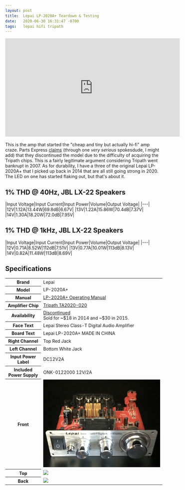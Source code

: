 ```yaml
---
layout: post
title:  Lepai LP-2020A+ Teardown & Testing
date:   2020-06-30 16:31:47 -0700
tags:   lepai hifi tripath
---
```

<iframe width="560" height="315" src="https://www.youtube.com/embed/SQysHRD8FT8" frameborder="0" allow="accelerometer; autoplay; encrypted-media; gyroscope; picture-in-picture" allowfullscreen></iframe>

This is the amp that started the "cheap and tiny but actually hi-fi" amp craze.  Parts Express [claims](https://youtu.be/haBAMl22x88) (through one *very serious* spokesdude, I might add) that they discontinued the model due to the difficulty of acquiring the Tripath chips.  This is a fairly legitimate argument considering Tripath went bankrupt in 2007.  As for durability, I have a three of the original Lepai LP-2020A+ that I picked up back in 2014 that are all still going strong in 2020.  The LED on one has started flaking out, but that's about it.

## 1% THD @ 40Hz, JBL LX-22 Speakers

|Input Voltage|Input Current|Input Power|Volume|Output Voltage|
|---|
|12V|1.12A|13.44W|69.8dB|6.67V|
|13V|1.22A|15.86W|70.4dB|7.37V|
|14V|1.30A|18.20W|72.0dB|7.95V|

## 1% THD @ 1kHz, JBL LX-22 Speakers

|Input Voltage|Input Current|Input Power|Volume|Output Voltage|
|---|
|12V|0.71A|8.52W|112dB|7.51V|
|13V|0.77A|10.01W|113dB|8.13V|
|14V|0.82A|11.48W|113dB|8.69V|

<script>
const getCellValue = (tr, idx) => tr.children[idx].innerText || tr.children[idx].textContent;

const comparer = (idx, asc) => (a, b) => ((v1, v2) =>
    v1 !== '' && v2 !== '' && !isNaN(v1) && !isNaN(v2) ? v1 - v2 : v1.toString().localeCompare(v2)
    )(getCellValue(asc ? a : b, idx), getCellValue(asc ? b : a, idx));

// do the work...
document.querySelectorAll('th').forEach(th => th.addEventListener('click', (() => {
   const tb = th.closest('table').tBodies[0];
   Array.prototype.slice.call(tb.rows, 0).
      .sort(comparer(Array.from(th.parentNode.children).indexOf(th), this.asc = !this.asc))
      .forEach(tr => tb.appendChild(tr) );
})));
</script>

## Specifications
<table>
<tr><th>Brand</th><td>Lepai</td></tr>
<tr><th>Model</th><td>LP-2020A+</td></tr>
<tr><th>Manual</th><td><a href="/assets/Lepai LP-2020A+ - Manual.pdf">LP-2020A+ Operating Manual</a></td></tr>
<tr><th>Amplifier Chip</th><td><a href="/assets/Tripath TA2020-020.pdf">Tripath TA2020-020</a></td></tr>
<tr><th>Availability</th><td><a href="https://amzn.to/2Ip68Rv">Discontinued</a><br>Sold for ~$18 in 2014 and ~$30 in 2015.</td></tr>
<tr><th>Face Text</th><td>Lepai Stereo Class-T Digital Audio Amplifier</td></tr>
<tr><th>Board Text</th><td>Lepai LP-2020A+ MADE IN CHINA</td></tr>
<tr><th>Right Channel</th><td>Top Red Jack</td></tr>
<tr><th>Left Channel</th><td>Bottom White Jack</td></tr>
<tr><th>Input Power Label</th><td>DC12V2A</td></tr>
<tr><th>Included Power Supply</th><td>ONK-0122000 12V/2A</td></tr>
<tr><th>Front</th><td><img src="/assets/Lepai LP-2020A+ - Naked Front.png"></td></tr>
<tr><th>Top</th><td><img src="/assets/Lepai LP-2020A+ - Naked Top.png"></td></tr>
<tr><th>Back</th><td><img src="/assets/Lepai LP-2020A+ - Naked Back.png"></td></tr>
</table>
